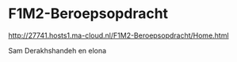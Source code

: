 # F1M2-Beroepsopdracht


http://27741.hosts1.ma-cloud.nl/F1M2-Beroepsopdracht/Home.html


Sam Derakhshandeh en elona
